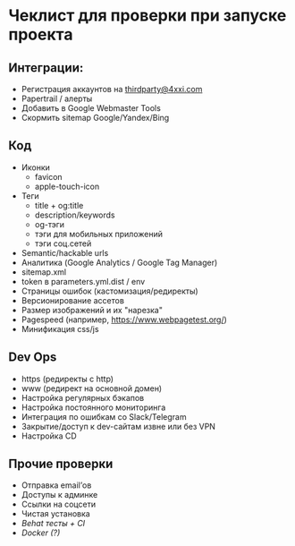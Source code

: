 # Чеклист для проверки при запуске проекта

## Интеграции:

* Регистрация аккаунтов на thirdparty@4xxi.com
* Papertrail / алерты
* Добавить в Google Webmaster Tools
* Скормить sitemap Google/Yandex/Bing

## Код
* Иконки
    * favicon
    * apple-touch-icon
* Теги
    * title + og:title
    * description/keywords
    * og-тэги
    * тэги для мобильных приложений
    * тэги соц.сетей
* Semantic/hackable urls
* Аналитика (Google Analytics / Google Tag Manager)
* sitemap.xml
* token в parameters.yml.dist / env
* Страницы ошибок (кастомизация/редиректы)
* Версионирование ассетов
* Размер изображений и их "нарезка"
* Pagespeed (например, https://www.webpagetest.org/)
* Минификация css/js

## Dev Ops
* https (редиректы с http)
* www (редирект на основной домен)
* Настройка регулярных бэкапов
* Настройка постоянного мониторинга
* Интеграция по ошибкам со Slack/Telegram
* Закрытие/доступ к dev-сайтам извне или без VPN
* Настройка CD

## Прочие проверки
* Отправка email’ов
* Доступы к админке
* Ссылки на соцсети
* Чистая установка
* _Behat тесты + CI_
* _Docker (?)_
